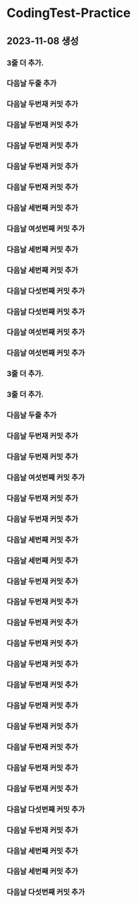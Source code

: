 # CodingTest-Practice
## 2023-11-08 생성
### 3줄 더 추가.
### 다음날 두줄 추가

### 다음날 두번재 커밋 추가
### 다음날 두번재 커밋 추가
### 다음날 두번재 커밋 추가

### 다음날 두번재 커밋 추가
### 다음날 두번재 커밋 추가

### 다음날 세번째 커밋 추가

### 다음날 여섯번째 커밋 추가

### 다음날 세번째 커밋 추가
### 다음날 세번째 커밋 추가

### 다음날 다섯번째 커밋 추가
### 다음날 다섯번째 커밋 추가

### 다음날 여섯번째 커밋 추가

### 다음날 여섯번째 커밋 추가

### 3줄 더 추가.
### 3줄 더 추가.
### 다음날 두줄 추가
### 다음날 두번재 커밋 추가
### 다음날 두번재 커밋 추가

### 다음날 여섯번째 커밋 추가

### 다음날 두번재 커밋 추가
### 다음날 두번재 커밋 추가

### 다음날 세번째 커밋 추가
### 다음날 세번째 커밋 추가

### 다음날 두번재 커밋 추가
### 다음날 두번재 커밋 추가
### 다음날 두번재 커밋 추가
### 다음날 두번재 커밋 추가
### 다음날 두번재 커밋 추가
### 다음날 두번재 커밋 추가
### 다음날 두번재 커밋 추가
### 다음날 두번재 커밋 추가
### 다음날 두번재 커밋 추가
### 다음날 두번재 커밋 추가
### 다음날 두번재 커밋 추가

### 다음날 다섯번째 커밋 추가

### 다음날 두번재 커밋 추가
### 다음날 세번째 커밋 추가
### 다음날 세번째 커밋 추가

### 다음날 다섯번째 커밋 추가
